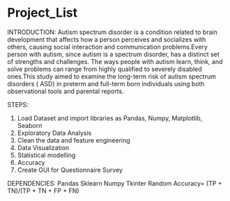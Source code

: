 # Project_List

INTRODUCTION:
Autism spectrum disorder is a condition related to brain development that affects how a person perceives and socializes with others, causing social interaction and communication problems.Every person with autism, since autism is a spectrum disorder, has a distinct set of strengths and challenges. The ways people with autism learn, think, and solve problems can range from highly qualified to severely disabled ones.This study aimed to examine the long-term risk of autism spectrum disorders ( ASD) in preterm and full-term born individuals using both observational tools and parental reports. 

STEPS:
1) Load Dataset and import libraries as Pandas, Numpy, Matplotlib, Seaborn
2) Exploratory Data Analysis
3) Clean the data and feature engineering
4) Data Visualization 
5) Statistical modelling
6) Accuracy
7) Create GUI for Questionnaire Survey

DEPENDENCIES:
Pandas 
Sklearn 
Numpy
Tkinter
Random
Accuracy= (TP + TN)/(TP + TN + FP + FN) 


